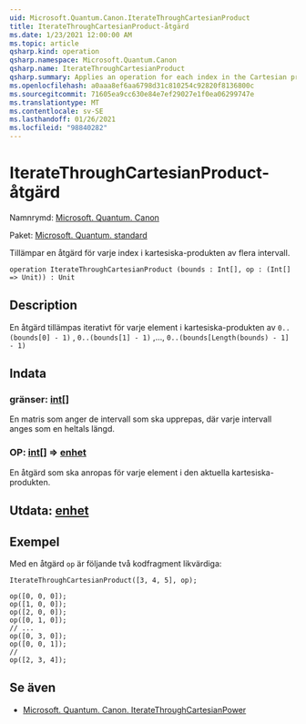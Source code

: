 ```yaml
---
uid: Microsoft.Quantum.Canon.IterateThroughCartesianProduct
title: IterateThroughCartesianProduct-åtgärd
ms.date: 1/23/2021 12:00:00 AM
ms.topic: article
qsharp.kind: operation
qsharp.namespace: Microsoft.Quantum.Canon
qsharp.name: IterateThroughCartesianProduct
qsharp.summary: Applies an operation for each index in the Cartesian product of several ranges.
ms.openlocfilehash: a0aaa8ef6aa6798d31c810254c92820f8136800c
ms.sourcegitcommit: 71605ea9cc630e84e7ef29027e1f0ea06299747e
ms.translationtype: MT
ms.contentlocale: sv-SE
ms.lasthandoff: 01/26/2021
ms.locfileid: "98840282"
---
```

# <a name="iteratethroughcartesianproduct-operation"></a>IterateThroughCartesianProduct-åtgärd

Namnrymd: [Microsoft. Quantum. Canon](xref:Microsoft.Quantum.Canon)

Paket: [Microsoft. Quantum. standard](https://nuget.org/packages/Microsoft.Quantum.Standard)


Tillämpar en åtgärd för varje index i kartesiska-produkten av flera intervall.

```qsharp
operation IterateThroughCartesianProduct (bounds : Int[], op : (Int[] => Unit)) : Unit
```


## <a name="description"></a>Description

En åtgärd tillämpas iterativt för varje element i kartesiska-produkten av `0..(bounds[0] - 1)` , `0..(bounds[1] - 1)` ,..., `0..(bounds[Length(bounds) - 1] - 1)`

## <a name="input"></a>Indata

### <a name="bounds--int"></a>gränser: [int](xref:microsoft.quantum.lang-ref.int)[]

En matris som anger de intervall som ska upprepas, där varje intervall anges som en heltals längd.


### <a name="op--int--unit"></a>OP: [int](xref:microsoft.quantum.lang-ref.int)[] => [enhet](xref:microsoft.quantum.lang-ref.unit) 

En åtgärd som ska anropas för varje element i den aktuella kartesiska-produkten.



## <a name="output--unit"></a>Utdata: [enhet](xref:microsoft.quantum.lang-ref.unit)



## <a name="example"></a>Exempel

Med en åtgärd `op` är följande två kodfragment likvärdiga:

```qsharp
IterateThroughCartesianProduct([3, 4, 5], op);
```

```qsharp
op([0, 0, 0]);
op([1, 0, 0]);
op([2, 0, 0]);
op([0, 1, 0]);
// ...
op([0, 3, 0]);
op([0, 0, 1]);
//
op([2, 3, 4]);
```

## <a name="see-also"></a>Se även

- [Microsoft. Quantum. Canon. IterateThroughCartesianPower](xref:Microsoft.Quantum.Canon.IterateThroughCartesianPower)